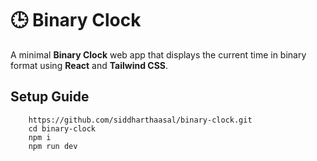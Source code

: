 # 🕒 Binary Clock

A minimal **Binary Clock** web app that displays the current time in binary format using **React** and **Tailwind CSS**.


## Setup Guide 
```
    https://github.com/siddharthaasal/binary-clock.git
    cd binary-clock
    npm i
    npm run dev
```